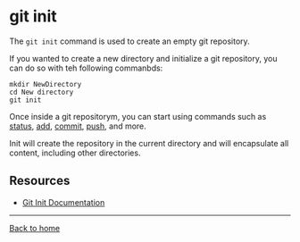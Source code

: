 # git init

The `git init` command is used to create an empty git repository.

If you wanted to create a new directory and initialize a git repository, you can do so with teh following commanbds:
```
mkdir NewDirectory
cd New directory
git init
```

Once inside a git repositorym, you can start using commands such as
[status](./Status.md),
[add](./Add.md),
[commit](./Commit.md),
[push](./Pushg.md),
and more.

Init will create the repository in the current directory and will encapsulate all content, including other directories.

## Resources
- [Git Init Documentation](https://git-scm.com/docs/git-init)

---

[Back to home](../README.md)
